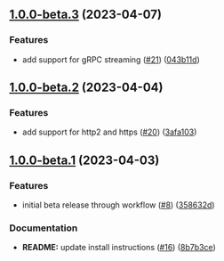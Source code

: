 ## [1.0.0-beta.3](https://github.com/wisewolf-oss/nestjs-bufconnect/compare/nestjs-bufconnect-v1.0.0-beta.2...nestjs-bufconnect-v1.0.0-beta.3) (2023-04-07)


### Features

* add support for gRPC streaming ([#21](https://github.com/wisewolf-oss/nestjs-bufconnect/issues/21)) ([043b11d](https://github.com/wisewolf-oss/nestjs-bufconnect/commit/043b11d350a2bcb490ec0e60c674799b6e83c052))

## [1.0.0-beta.2](https://github.com/wisewolf-oss/nestjs-bufconnect/compare/nestjs-bufconnect-v1.0.0-beta.1...nestjs-bufconnect-v1.0.0-beta.2) (2023-04-04)

### Features

- add support for http2 and https ([#20](https://github.com/wisewolf-oss/nestjs-bufconnect/issues/20)) ([3afa103](https://github.com/wisewolf-oss/nestjs-bufconnect/commit/3afa1036a67410714fe8e3867380235ea4f9e81c))

## [1.0.0-beta.1](https://github.com/wisewolf-oss/nestjs-bufconnect/compare/nestjs-bufconnect-v1.0.0-beta.1...beta) (2023-04-03)

### Features

- initial beta release through workflow ([#8](https://github.com/wisewolf-oss/nestjs-bufconnect/issues/8)) ([358632d](https://github.com/wisewolf-oss/nestjs-bufconnect/commit/358632d154bab21e600de89d4132839ae940faf5))

### Documentation

- **README:** update install instructions ([#16](https://github.com/wisewolf-oss/nestjs-bufconnect/issues/16)) ([8b7b3ce](https://github.com/wisewolf-oss/nestjs-bufconnect/commit/8b7b3ce079e15e35e11983ca2507344643aa1d66))
